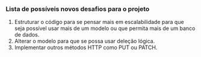 ### Lista de possíveis novos desafios para o projeto

1. Estruturar o código para se pensar mais em escalabilidade para que seja possível usar mais de um modelo ou que permita mais de um banco de dados.
2. Alterar o modelo para que se possa usar deleção lógica.
3. Implementar outros métodos HTTP como PUT ou PATCH.
